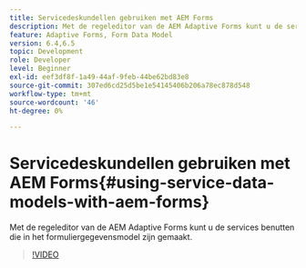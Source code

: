 ```yaml
---
title: Servicedeskundellen gebruiken met AEM Forms
description: Met de regeleditor van de AEM Adaptive Forms kunt u de services benutten die in het formuliergegevensmodel zijn gemaakt.
feature: Adaptive Forms, Form Data Model
version: 6.4,6.5
topic: Development
role: Developer
level: Beginner
exl-id: eef3df8f-1a49-44af-9feb-44be62bd83e8
source-git-commit: 307ed6cd25d5be1e54145406b206a78ec878d548
workflow-type: tm+mt
source-wordcount: '46'
ht-degree: 0%

---
```


# Servicedeskundellen gebruiken met AEM Forms{#using-service-data-models-with-aem-forms}

Met de regeleditor van de AEM Adaptive Forms kunt u de services benutten die in het formuliergegevensmodel zijn gemaakt.

>[!VIDEO](https://video.tv.adobe.com/v/17739/?quality=9&learn=on)
